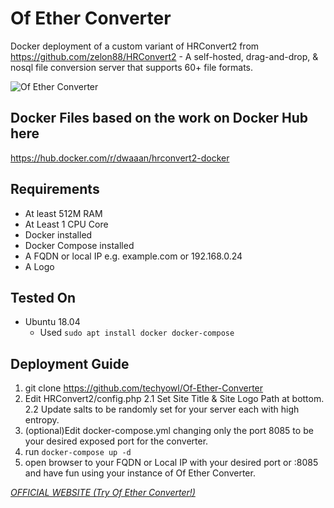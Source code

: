 # Of Ether Converter

Docker deployment of a custom variant of HRConvert2 from https://github.com/zelon88/HRConvert2 - A self-hosted, drag-and-drop, & nosql file conversion server that supports 60+ file formats.

![Of Ether Converter](https://github.com/techyowl/Of-Ether-Converter//blob/master/Screenshots/of-ether-converter-1.jpg)

## Docker Files based on the work on Docker Hub here
https://hub.docker.com/r/dwaaan/hrconvert2-docker

## Requirements

- At least 512M RAM
- At Least 1 CPU Core
- Docker installed
- Docker Compose installed
- A FQDN or local IP e.g. example.com or 192.168.0.24
- A Logo

## Tested On

- Ubuntu 18.04
  - Used `sudo apt install docker docker-compose`


## Deployment Guide

1. git clone https://github.com/techyowl/Of-Ether-Converter
2. Edit HRConvert2/config.php
  2.1 Set Site Title & Site Logo Path at bottom.  
  2.2 Update salts to be randomly set for your server each with high entropy.
3. (optional)Edit docker-compose.yml changing only the port 8085 to be your desired exposed port for the converter.
4. run `docker-compose up -d`
5. open browser to your FQDN or Local IP with your desired port or :8085 and have fun using your instance of Of Ether Converter.

*[OFFICIAL WEBSITE (Try Of Ether Converter!)](https://www.ofether.com)*